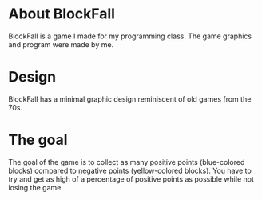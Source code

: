 # About BlockFall
BlockFall is a game I made for my programming class. The game graphics and program were made by me.

# Design
BlockFall has a minimal graphic design reminiscent of old games from the 70s.

# The goal
The goal of the game is to collect as many positive points (blue-colored blocks) compared to negative points (yellow-colored blocks). You have to try and get as high of a percentage of positive points as possible while not losing the game.
